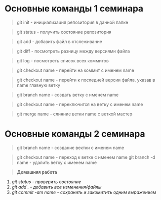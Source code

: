 # Основные команды 1 семинара

> git init - инициализация репозитория в данной папке

> git status - получить состояние репозитория

> git add - добавить файл в отслеживание

> git diff - посмотреть разницу между версиями файла

> git log - посмотреть список всех коммитов

> git checkout name - перейти на коммит с именем name

>git checkout name - перейти к последней версии файла, указав в name главную ветку

> git branch name - создать ветку с именем name

>git checkout name - переключится на ветку с именем name

> git merge name - слияние ветки name с веткой мастер


# Основные команды 2 семинара

> git branch name - создание вектки с именем name

> git checkout name - переход к ветке с именем name
> git branch -d name - удалить ветку с именем name

> **Домашняя работа**

1. *git status - проверить состояние*
1. *git add . - добавить все изменения/файлы*
3. *git commit -am name - сохранить и закомитить одним выражением* 

